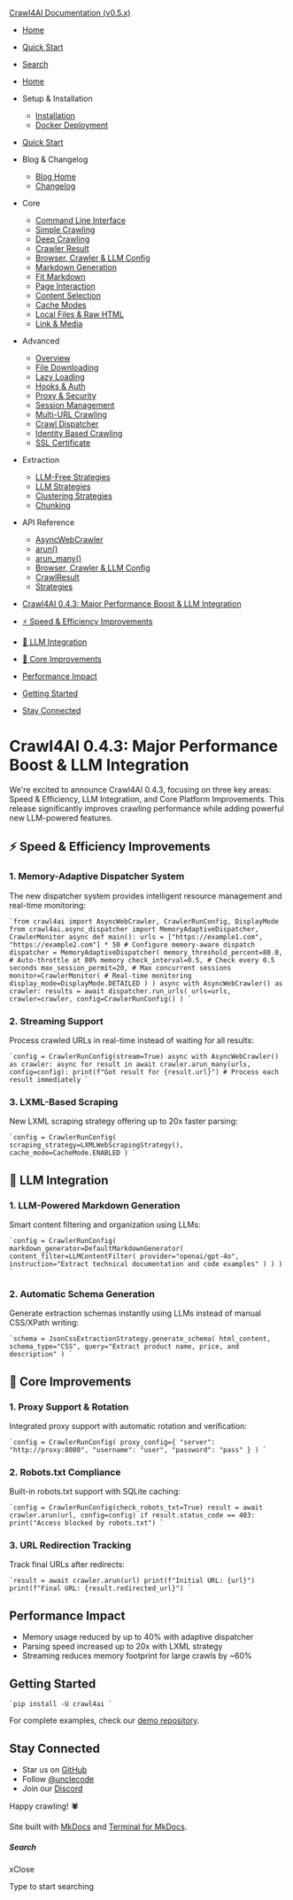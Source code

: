 [Crawl4AI Documentation (v0.5.x)](https://docs.crawl4ai.com/)

  * [ Home ](../../..)
  * [ Quick Start ](../../../core/quickstart/)
  * [ Search ](#)



  * [Home](../../..)
  * Setup & Installation
    * [Installation](../../../core/installation/)
    * [Docker Deployment](../../../core/docker-deployment/)
  * [Quick Start](../../../core/quickstart/)
  * Blog & Changelog
    * [Blog Home](../../)
    * [Changelog](https://github.com/unclecode/crawl4ai/blob/main/CHANGELOG.md)
  * Core
    * [Command Line Interface](../../../core/cli/)
    * [Simple Crawling](../../../core/simple-crawling/)
    * [Deep Crawling](../../../core/deep-crawling/)
    * [Crawler Result](../../../core/crawler-result/)
    * [Browser, Crawler & LLM Config](../../../core/browser-crawler-config/)
    * [Markdown Generation](../../../core/markdown-generation/)
    * [Fit Markdown](../../../core/fit-markdown/)
    * [Page Interaction](../../../core/page-interaction/)
    * [Content Selection](../../../core/content-selection/)
    * [Cache Modes](../../../core/cache-modes/)
    * [Local Files & Raw HTML](../../../core/local-files/)
    * [Link & Media](../../../core/link-media/)
  * Advanced
    * [Overview](../../../advanced/advanced-features/)
    * [File Downloading](../../../advanced/file-downloading/)
    * [Lazy Loading](../../../advanced/lazy-loading/)
    * [Hooks & Auth](../../../advanced/hooks-auth/)
    * [Proxy & Security](../../../advanced/proxy-security/)
    * [Session Management](../../../advanced/session-management/)
    * [Multi-URL Crawling](../../../advanced/multi-url-crawling/)
    * [Crawl Dispatcher](../../../advanced/crawl-dispatcher/)
    * [Identity Based Crawling](../../../advanced/identity-based-crawling/)
    * [SSL Certificate](../../../advanced/ssl-certificate/)
  * Extraction
    * [LLM-Free Strategies](../../../extraction/no-llm-strategies/)
    * [LLM Strategies](../../../extraction/llm-strategies/)
    * [Clustering Strategies](../../../extraction/clustring-strategies/)
    * [Chunking](../../../extraction/chunking/)
  * API Reference
    * [AsyncWebCrawler](../../../api/async-webcrawler/)
    * [arun()](../../../api/arun/)
    * [arun_many()](../../../api/arun_many/)
    * [Browser, Crawler & LLM Config](../../../api/parameters/)
    * [CrawlResult](../../../api/crawl-result/)
    * [Strategies](../../../api/strategies/)



  * [Crawl4AI 0.4.3: Major Performance Boost & LLM Integration](#crawl4ai-043-major-performance-boost-llm-integration)
  * [⚡ Speed & Efficiency Improvements](#speed-efficiency-improvements)
  * [🤖 LLM Integration](#llm-integration)
  * [🔧 Core Improvements](#core-improvements)
  * [Performance Impact](#performance-impact)
  * [Getting Started](#getting-started)
  * [Stay Connected](#stay-connected)



# Crawl4AI 0.4.3: Major Performance Boost & LLM Integration

We're excited to announce Crawl4AI 0.4.3, focusing on three key areas: Speed & Efficiency, LLM Integration, and Core Platform Improvements. This release significantly improves crawling performance while adding powerful new LLM-powered features.

## ⚡ Speed & Efficiency Improvements

### 1. Memory-Adaptive Dispatcher System

The new dispatcher system provides intelligent resource management and real-time monitoring:

```
`from crawl4ai import AsyncWebCrawler, CrawlerRunConfig, DisplayMode from crawl4ai.async_dispatcher import MemoryAdaptiveDispatcher, CrawlerMonitor async def main(): urls = ["https://example1.com", "https://example2.com"] * 50 # Configure memory-aware dispatch dispatcher = MemoryAdaptiveDispatcher( memory_threshold_percent=80.0, # Auto-throttle at 80% memory check_interval=0.5, # Check every 0.5 seconds max_session_permit=20, # Max concurrent sessions monitor=CrawlerMonitor( # Real-time monitoring display_mode=DisplayMode.DETAILED ) ) async with AsyncWebCrawler() as crawler: results = await dispatcher.run_urls( urls=urls, crawler=crawler, config=CrawlerRunConfig() ) `
```

### 2. Streaming Support

Process crawled URLs in real-time instead of waiting for all results:

```
`config = CrawlerRunConfig(stream=True) async with AsyncWebCrawler() as crawler: async for result in await crawler.arun_many(urls, config=config): print(f"Got result for {result.url}") # Process each result immediately `
```

### 3. LXML-Based Scraping

New LXML scraping strategy offering up to 20x faster parsing:

```
`config = CrawlerRunConfig( scraping_strategy=LXMLWebScrapingStrategy(), cache_mode=CacheMode.ENABLED ) `
```

## 🤖 LLM Integration

### 1. LLM-Powered Markdown Generation

Smart content filtering and organization using LLMs:

```
`config = CrawlerRunConfig( markdown_generator=DefaultMarkdownGenerator( content_filter=LLMContentFilter( provider="openai/gpt-4o", instruction="Extract technical documentation and code examples" ) ) ) `
```

### 2. Automatic Schema Generation

Generate extraction schemas instantly using LLMs instead of manual CSS/XPath writing:

```
`schema = JsonCssExtractionStrategy.generate_schema( html_content, schema_type="CSS", query="Extract product name, price, and description" ) `
```

## 🔧 Core Improvements

### 1. Proxy Support & Rotation

Integrated proxy support with automatic rotation and verification:

```
`config = CrawlerRunConfig( proxy_config={ "server": "http://proxy:8080", "username": "user", "password": "pass" } ) `
```

### 2. Robots.txt Compliance

Built-in robots.txt support with SQLite caching:

```
`config = CrawlerRunConfig(check_robots_txt=True) result = await crawler.arun(url, config=config) if result.status_code == 403: print("Access blocked by robots.txt") `
```

### 3. URL Redirection Tracking

Track final URLs after redirects:

```
`result = await crawler.arun(url) print(f"Initial URL: {url}") print(f"Final URL: {result.redirected_url}") `
```

## Performance Impact

  * Memory usage reduced by up to 40% with adaptive dispatcher
  * Parsing speed increased up to 20x with LXML strategy
  * Streaming reduces memory footprint for large crawls by ~60%



## Getting Started

```
`pip install -U crawl4ai `
```

For complete examples, check our [demo repository](https://github.com/unclecode/crawl4ai/examples).

## Stay Connected

  * Star us on [GitHub](https://github.com/unclecode/crawl4ai)
  * Follow [@unclecode](https://twitter.com/unclecode)
  * Join our [Discord](https://discord.gg/crawl4ai)



Happy crawling! 🕷️

Site built with [MkDocs](http://www.mkdocs.org) and [Terminal for MkDocs](https://github.com/ntno/mkdocs-terminal). 

##### Search

xClose

Type to start searching
